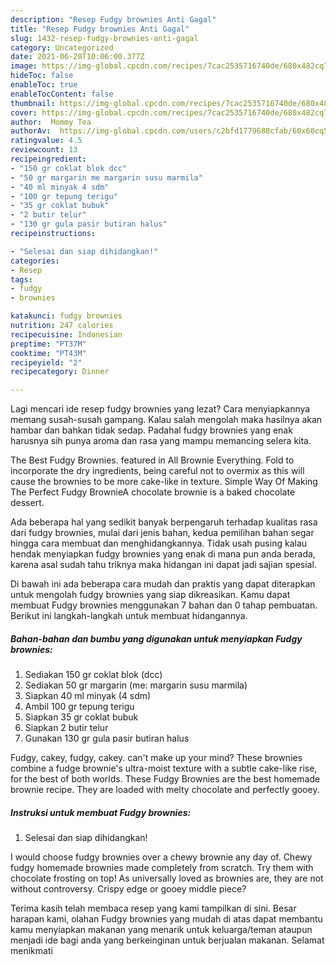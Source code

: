 ```yaml
---
description: "Resep Fudgy brownies Anti Gagal"
title: "Resep Fudgy brownies Anti Gagal"
slug: 1432-resep-fudgy-brownies-anti-gagal
category: Uncategorized
date: 2021-06-28T10:06:00.377Z
image: https://img-global.cpcdn.com/recipes/7cac2535716740de/680x482cq70/fudgy-brownies-foto-resep-utama.jpg
hideToc: false
enableToc: true
enableTocContent: false
thumbnail: https://img-global.cpcdn.com/recipes/7cac2535716740de/680x482cq70/fudgy-brownies-foto-resep-utama.jpg
cover: https://img-global.cpcdn.com/recipes/7cac2535716740de/680x482cq70/fudgy-brownies-foto-resep-utama.jpg
author:  Mommy Tea
authorAv:  https://img-global.cpcdn.com/users/c2bfd1779688cfab/60x60cq50/avatar.jpg
ratingvalue: 4.5
reviewcount: 13
recipeingredient:
- "150 gr coklat blok dcc"
- "50 gr margarin me margarin susu marmila"
- "40 ml minyak 4 sdm"
- "100 gr tepung terigu"
- "35 gr coklat bubuk"
- "2 butir telur"
- "130 gr gula pasir butiran halus"
recipeinstructions:

- "Selesai dan siap dihidangkan!"
categories:
- Resep
tags:
- fudgy
- brownies

katakunci: fudgy brownies 
nutrition: 247 calories
recipecuisine: Indonesian
preptime: "PT37M"
cooktime: "PT43M"
recipeyield: "2"
recipecategory: Dinner

---
```



Lagi mencari ide resep fudgy brownies yang lezat? Cara menyiapkannya memang susah-susah gampang. Kalau salah mengolah maka hasilnya akan hambar dan bahkan tidak sedap. Padahal fudgy brownies yang enak harusnya sih punya aroma dan rasa yang mampu memancing selera kita.


The Best Fudgy Brownies. featured in All Brownie Everything. Fold to incorporate the dry ingredients, being careful not to overmix as this will cause the brownies to be more cake-like in texture. Simple Way Of Making The Perfect Fudgy BrownieA chocolate brownie is a baked chocolate dessert.

Ada beberapa hal yang sedikit banyak berpengaruh terhadap kualitas rasa dari fudgy brownies, mulai dari jenis bahan, kedua pemilihan bahan segar hingga cara membuat dan menghidangkannya. Tidak usah pusing kalau hendak menyiapkan fudgy brownies yang enak di mana pun anda berada, karena asal sudah tahu triknya maka hidangan ini dapat jadi sajian spesial.


Di bawah ini ada beberapa cara mudah dan praktis yang dapat diterapkan untuk mengolah fudgy brownies yang siap dikreasikan. Kamu dapat membuat Fudgy brownies menggunakan 7 bahan dan 0 tahap pembuatan. Berikut ini langkah-langkah untuk membuat hidangannya.

<!--inarticleads1-->

##### Bahan-bahan dan bumbu yang digunakan untuk menyiapkan Fudgy brownies:

1. Sediakan 150 gr coklat blok (dcc)
1. Sediakan 50 gr margarin (me: margarin susu marmila)
1. Siapkan 40 ml minyak (4 sdm)
1. Ambil 100 gr tepung terigu
1. Siapkan 35 gr coklat bubuk
1. Siapkan 2 butir telur
1. Gunakan 130 gr gula pasir butiran halus


Fudgy, cakey, fudgy, cakey. can&#39;t make up your mind? These brownies combine a fudge brownie&#39;s ultra-moist texture with a subtle cake-like rise, for the best of both worlds. These Fudgy Brownies are the best homemade brownie recipe. They are loaded with melty chocolate and perfectly gooey. 

<!--inarticleads2-->

##### Instruksi untuk membuat Fudgy brownies:


1. Selesai dan siap dihidangkan!

I would choose fudgy brownies over a chewy brownie any day of. Chewy fudgy homemade brownies made completely from scratch. Try them with chocolate frosting on top! As universally loved as brownies are, they are not without controversy. Crispy edge or gooey middle piece? 

Terima kasih telah membaca resep yang kami tampilkan di sini. Besar harapan kami, olahan Fudgy brownies yang mudah di atas dapat membantu kamu menyiapkan makanan yang menarik untuk keluarga/teman ataupun menjadi ide bagi anda yang berkeinginan untuk berjualan makanan. Selamat menikmati
